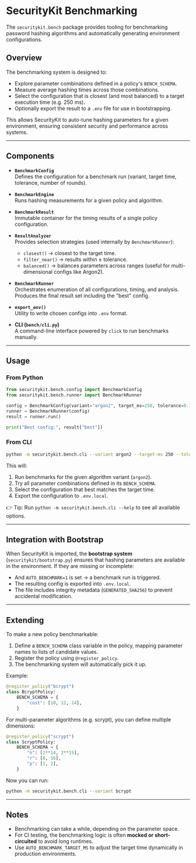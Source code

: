 # SecurityKit Benchmarking

The `securitykit.bench` package provides tooling for benchmarking password hashing algorithms and automatically generating environment configurations.

## Overview

The benchmarking system is designed to:
- Explore parameter combinations defined in a policy's `BENCH_SCHEMA`.
- Measure average hashing times across those combinations.
- Select the configuration that is closest (and most balanced) to a target execution time (e.g. 250 ms).
- Optionally export the result to a `.env` file for use in bootstrapping.

This allows SecurityKit to auto-tune hashing parameters for a given environment, ensuring consistent security and performance across systems.

---

## Components

- **`BenchmarkConfig`**  
  Defines the configuration for a benchmark run (variant, target time, tolerance, number of rounds).

- **`BenchmarkEngine`**  
  Runs hashing measurements for a given policy and algorithm.

- **`BenchmarkResult`**  
  Immutable container for the timing results of a single policy configuration.

- **`ResultAnalyzer`**  
  Provides selection strategies (used internally by `BenchmarkRunner`):
  - `closest()` → closest to the target time.  
  - `filter_near()` → results within ± tolerance.  
  - `balanced()` → balances parameters across ranges (useful for multi-dimensional configs like Argon2).

- **`BenchmarkRunner`**  
  Orchestrates enumeration of all configurations, timing, and analysis. Produces the final result set including the "best" config.

- **`export_env()`**  
  Utility to write chosen configs into `.env` format.

- **CLI (`bench/cli.py`)**  
  A command-line interface powered by `click` to run benchmarks manually.

---

## Usage

### From Python
```python
from securitykit.bench.config import BenchmarkConfig
from securitykit.bench.runner import BenchmarkRunner

config = BenchmarkConfig(variant="argon2", target_ms=250, tolerance=0.15, rounds=5)
runner = BenchmarkRunner(config)
result = runner.run()

print("Best config:", result["best"])
````

### From CLI

```bash
python -m securitykit.bench.cli --variant argon2 --target-ms 250 --tolerance 0.15 --rounds 5 --export-file .env.local
```

This will:

1. Run benchmarks for the given algorithm variant (`argon2`).
2. Try all parameter combinations defined in its `BENCH_SCHEMA`.
3. Select the configuration that best matches the target time.
4. Export the configuration to `.env.local`.

👉 Tip: Run `python -m securitykit.bench.cli --help` to see all available options.

---

## Integration with Bootstrap

When SecurityKit is imported, the **bootstrap system** (`securitykit/bootstrap.py`) ensures that hashing parameters are available in the environment.
If they are missing or incomplete:

* And `AUTO_BENCHMARK=1` is set → a benchmark run is triggered.
* The resulting config is exported into `.env.local`.
* The file includes integrity metadata (`GENERATED_SHA256`) to prevent accidental modification.

---

## Extending

To make a new policy benchmarkable:

1. Define a `BENCH_SCHEMA` class variable in the policy, mapping parameter names to lists of candidate values.
2. Register the policy using `@register_policy`.
3. The benchmarking system will automatically pick it up.

Example:

```python
@register_policy("bcrypt")
class BcryptPolicy:
    BENCH_SCHEMA = {
        "cost": [10, 12, 14],
    }
```

For multi-parameter algorithms (e.g. scrypt), you can define multiple dimensions:

```python
@register_policy("scrypt")
class ScryptPolicy:
    BENCH_SCHEMA = {
        "n": [2**14, 2**15],
        "r": [8, 16],
        "p": [1, 2],
    }
```

Now you can run:

```bash
python -m securitykit.bench.cli --variant bcrypt
```

---

## Notes

* Benchmarking can take a while, depending on the parameter space.
* For CI testing, the benchmarking logic is often **mocked or short-circuited** to avoid long runtimes.
* Use `AUTO_BENCHMARK_TARGET_MS` to adjust the target time dynamically in production environments.
